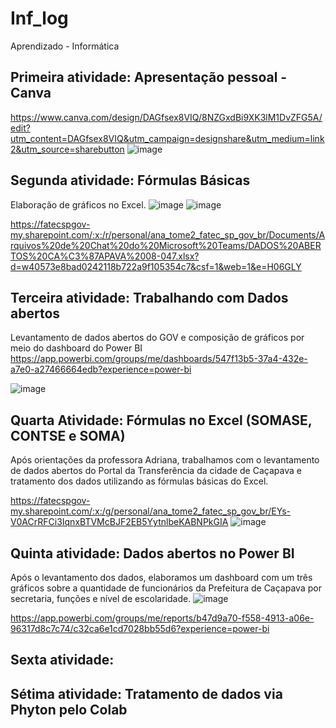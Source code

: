# Inf_log
Aprendizado - Informática

## Primeira atividade: Apresentação pessoal - Canva 
https://www.canva.com/design/DAGfsex8VIQ/8NZGxdBi9XK3lM1DvZFG5A/edit?utm_content=DAGfsex8VIQ&utm_campaign=designshare&utm_medium=link2&utm_source=sharebutton
![image](https://github.com/user-attachments/assets/6a3ea5d9-8aec-45fb-b8c5-b95dc1fb409b)

## Segunda atividade: Fórmulas Básicas
Elaboração de gráficos no Excel.
![image](https://github.com/user-attachments/assets/1ab51ef2-d157-4d9b-bc9e-a2b8c966afec)
![image](https://github.com/user-attachments/assets/9f88b941-05ee-4315-9a2e-3686ea863062)

https://fatecspgov-my.sharepoint.com/:x:/r/personal/ana_tome2_fatec_sp_gov_br/Documents/Arquivos%20de%20Chat%20do%20Microsoft%20Teams/DADOS%20ABERTOS%20CA%C3%87APAVA%2008-047.xlsx?d=w40573e8bad0242118b722a9f105354c7&csf=1&web=1&e=H06GLY

## Terceira atividade: Trabalhando com Dados abertos 
Levantamento de dados abertos do GOV e composição de gráficos por meio do dashboard do Power BI
https://app.powerbi.com/groups/me/dashboards/547f13b5-37a4-432e-a7e0-a27466664edb?experience=power-bi

![image](https://github.com/user-attachments/assets/2a4ebcac-be1c-4665-badc-698508237550)

## Quarta Atividade: Fórmulas no Excel (SOMASE, CONTSE e SOMA)
Após orientações da professora Adriana, trabalhamos com o levantamento de dados abertos do Portal da Transferência da cidade de Caçapava e tratamento dos dados utilizando as fórmulas básicas do Excel.

https://fatecspgov-my.sharepoint.com/:x:/g/personal/ana_tome2_fatec_sp_gov_br/EYs-V0ACrRFCi3IqnxBTVMcBJF2EB5YytnlbeKABNPkGIA
![image](https://github.com/user-attachments/assets/a609d954-de5d-4d4d-ac60-47b76a0198aa)

## Quinta atividade: Dados abertos no Power BI
Após o levantamento dos dados, elaboramos um dashboard com um três gráficos sobre a quantidade de funcionários da Prefeitura de Caçapava por secretaria, funções e nível de escolaridade.
![image](https://github.com/user-attachments/assets/adb9400d-0810-48b5-9043-0407c1a592c0)

https://app.powerbi.com/groups/me/reports/b47d9a70-f558-4913-a06e-96317d8c7c74/c32ca6e1cd7028bb55d6?experience=power-bi

## Sexta atividade:

## Sétima atividade: Tratamento de dados via Phyton pelo Colab
